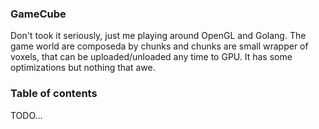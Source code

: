 ### GameCube
Don't took it seriously, just me playing around OpenGL and Golang.
The game world are composeda by chunks and chunks are small wrapper of voxels, that can be uploaded/unloaded
any time to GPU. It has some optimizations but nothing that awe.

### Table of contents
TODO...